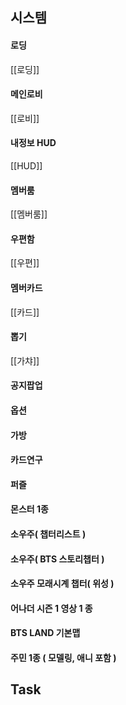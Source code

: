 


## 시스템
#### 로딩
[[로딩]]

#### 메인로비
[[로비]]

#### 내정보 HUD
[[HUD]]

#### 멤버룸
[[멤버룸]]


#### 우편함
[[우편]]

#### 멤버카드
[[카드]]

#### 뽑기
[[가챠]]

#### 공지팝업

#### 옵션

#### 가방

#### 카드연구

#### 퍼즐

#### 몬스터 1종

#### 소우주( 챕터리스트 )

#### 소우주( BTS 스토리챕터 )

#### 소우주 모래시계 챕터( 위성 )

#### 어나더 시즌 1 영상 1 종

#### BTS LAND 기본맵

#### 주민 1종 ( 모델링, 애니 포함 )




## Task
